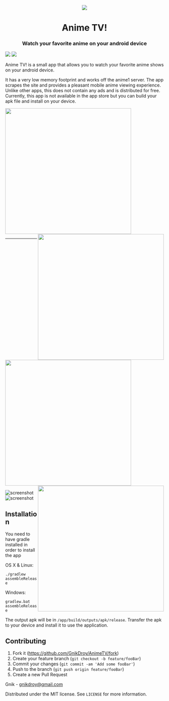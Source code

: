 <p align="center">
    <img src="https://raw.githubusercontent.com/GnikDroy/AnimeTV/master/app/src/main/res/mipmap-xxhdpi/ic_launcher.png">

<h1 align="center">Anime TV!</h1>
    
<h3 align="center"> Watch your favorite anime on your android device </h3>

<img src="https://www.codefactor.io/repository/github/gnikdroy/animetv/badge">&nbsp;<img src="https://img.shields.io/github/license/mashape/apistatus.svg">
</p>

Anime TV! is a small app that allows you to watch your favorite anime shows on your android device.


It has a very low memory footprint and works off the anime1 server. The app scrapes the site and provides a pleasant
mobile anime viewing experience. Unlike other apps, this does not contain any ads and is distributed for free.
Currently, this app is not available in the app store but you can build your apk file and install on your device. 
 
 
 <img src="https://raw.githubusercontent.com/GnikDroy/AnimeTV/screenshots/screenshots/1.png" width="400">  <img src="https://raw.githubusercontent.com/GnikDroy/AnimeTV/screenshots/screenshots/2.png" width="400" align="right">   
 
 ***
 
 <img src="https://raw.githubusercontent.com/GnikDroy/AnimeTV/screenshots/screenshots/3.png" width="400">   <img src="https://raw.githubusercontent.com/GnikDroy/AnimeTV/screenshots/screenshots/5.png" width="400" align="right">
 
 ![screenshot](https://raw.githubusercontent.com/GnikDroy/AnimeTV/screenshots/screenshots/4.png)
 ![screenshot](https://raw.githubusercontent.com/GnikDroy/AnimeTV/screenshots/screenshots/6.png)

## Installation

You need to have gradle installed in order to install the app

OS X & Linux:

`./gradlew assembleRelease`

Windows:

`gradlew.bat assembleRelease`

The output apk will be in `/app/build/outputs/apk/release`.
Transfer the apk to your device and install it to use the application. 


## Contributing

1. Fork it (<https://github.com/GnikDroy/AnimeTV/fork>)
2. Create your feature branch (`git checkout -b feature/fooBar`)
3. Commit your changes (`git commit -am 'Add some fooBar'`)
4. Push to the branch (`git push origin feature/fooBar`)
5. Create a new Pull Request

Gnik - gnikdroy@gmail.com

Distributed under the MIT license. See ``LICENSE`` for more information.

